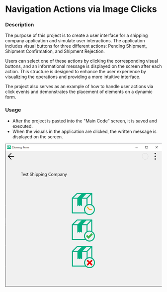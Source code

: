 # Navigation Actions via Image Clicks

### Description
The purpose of this project is to create a user interface for a shipping company application and simulate user interactions. The application includes visual buttons for three different actions: Pending Shipment, Shipment Confirmation, and Shipment Rejection.

Users can select one of these actions by clicking the corresponding visual buttons, and an informational message is displayed on the screen after each action. This structure is designed to enhance the user experience by visualizing the operations and providing a more intuitive interface.

The project also serves as an example of how to handle user actions via click events and demonstrates the placement of elements on a dynamic form.

### Usage
* After the project is pasted into the "Main Code" screen, it is saved and executed.
* When the visuals in the application are clicked, the written message is displayed on the screen.

![Navigation Actions Via Image Clicks](NavigationActionsViaImageClicks.png)